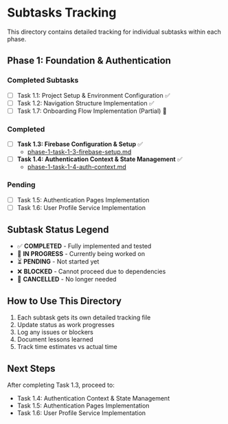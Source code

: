 # Subtasks Tracking

This directory contains detailed tracking for individual subtasks within each phase.

## Phase 1: Foundation & Authentication

### Completed Subtasks
- [ ] Task 1.1: Project Setup & Environment Configuration ✅
- [ ] Task 1.2: Navigation Structure Implementation ✅
- [ ] Task 1.7: Onboarding Flow Implementation (Partial) 🔄

### Completed
- [ ] **Task 1.3: Firebase Configuration & Setup** ✅
  - [phase-1-task-1-3-firebase-setup.md](./phase-1-task-1-3-firebase-setup.md)
- [ ] **Task 1.4: Authentication Context & State Management** ✅
  - [phase-1-task-1-4-auth-context.md](./phase-1-task-1-4-auth-context.md)

### Pending
- [ ] Task 1.5: Authentication Pages Implementation  
- [ ] Task 1.6: User Profile Service Implementation

## Subtask Status Legend
- ✅ **COMPLETED** - Fully implemented and tested
- 🔄 **IN PROGRESS** - Currently being worked on
- ⏳ **PENDING** - Not started yet
- ❌ **BLOCKED** - Cannot proceed due to dependencies
- 🚫 **CANCELLED** - No longer needed

## How to Use This Directory
1. Each subtask gets its own detailed tracking file
2. Update status as work progresses
3. Log any issues or blockers
4. Document lessons learned
5. Track time estimates vs actual time

## Next Steps
After completing Task 1.3, proceed to:
- Task 1.4: Authentication Context & State Management
- Task 1.5: Authentication Pages Implementation
- Task 1.6: User Profile Service Implementation
